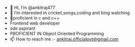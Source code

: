 - 👋 Hi, I’m @ankitraj477
- 👀 I’m interested in cricket,songs,coding and bing watching
- 🌱proficient in c and c++
- Frontend web developer
- sde aspirant
- PROFICIENT IN Object Oriented Programming
- 📫 How to reach me :- ankitraj.officialpvt@gmail.com

<!---
ankitraj477/ankitraj477 is a ✨ special ✨ repository because its `README.md` (this file) appears on your GitHub profile.
You can click the Preview link to take a look at your changes.
--->
